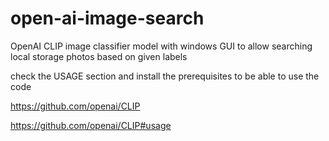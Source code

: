 # open-ai-image-search
OpenAI CLIP image classifier model with windows GUI to allow searching local storage photos based on given labels
 
check the USAGE section and install the prerequisites to be able to use the code

https://github.com/openai/CLIP

https://github.com/openai/CLIP#usage
